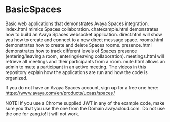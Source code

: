 # BasicSpaces
Basic web applications that demonstrates Avaya Spaces integration.  index.html mimics Spaces collaboration.  chatexample.html demonstrates how to build an Avaya Spaces websocket application.  direct.html will show you how to create and connect to a new direct message space. rooms.html demonstrates how to create and delete Spaces rooms.  presence.html demonstrates how to track different levels of Spaces presence (entering/leaving a room, entering/leaving collaboration). meetings.html will retrieve all meetings and their participants from a room. mute.html allows an admin to mute a participant in an active meeting.  The videos in this repository explain how the applications are run and how the code is organized.

If you do not have an Avaya Spaces account, sign up for a free one here:  https://www.avaya.com/en/products/ucaas/spaces/

NOTE!  If you use a Chrome supplied JWT in any of the example code, make sure you that you use the one from the Domain avayacloud.com.  Do not use the one for zang.io!  It will not work.
